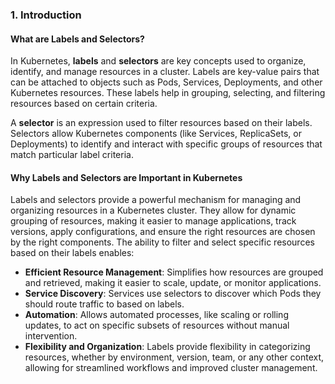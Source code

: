 ### 1. Introduction

#### What are Labels and Selectors?
In Kubernetes, **labels** and **selectors** are key concepts used to organize, identify, and manage resources in a cluster. Labels are key-value pairs that can be attached to objects such as Pods, Services, Deployments, and other Kubernetes resources. These labels help in grouping, selecting, and filtering resources based on certain criteria.

A **selector** is an expression used to filter resources based on their labels. Selectors allow Kubernetes components (like Services, ReplicaSets, or Deployments) to identify and interact with specific groups of resources that match particular label criteria.

#### Why Labels and Selectors are Important in Kubernetes
Labels and selectors provide a powerful mechanism for managing and organizing resources in a Kubernetes cluster. They allow for dynamic grouping of resources, making it easier to manage applications, track versions, apply configurations, and ensure the right resources are chosen by the right components. The ability to filter and select specific resources based on their labels enables:
- **Efficient Resource Management**: Simplifies how resources are grouped and retrieved, making it easier to scale, update, or monitor applications.
- **Service Discovery**: Services use selectors to discover which Pods they should route traffic to based on labels.
- **Automation**: Allows automated processes, like scaling or rolling updates, to act on specific subsets of resources without manual intervention.
- **Flexibility and Organization**: Labels provide flexibility in categorizing resources, whether by environment, version, team, or any other context, allowing for streamlined workflows and improved cluster management.
